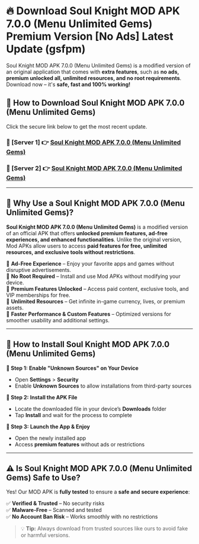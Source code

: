 # 🔥 Download Soul Knight MOD APK 7.0.0 (Menu Unlimited Gems) Premium Version [No Ads] Latest Update (gsfpm) 

Soul Knight MOD APK 7.0.0 (Menu Unlimited Gems) is a modified version of an original application that comes with **extra features**, such as **no ads, premium unlocked all, unlimited resources, and no root requirements**. Download now – it's **safe, fast and 100% working!**

## **📱 How to Download Soul Knight MOD APK 7.0.0 (Menu Unlimited Gems)**  

Click the secure link below to get the most recent update.  

 ### **📌 [Server 1] 👉** [Soul Knight MOD APK 7.0.0 (Menu Unlimited Gems)](https://apkcomod.com?title=Soul_Knight_MOD_APK_7.0.0_(Menu_Unlimited_Gems))

 ### **📌 [Server 2] 👉** [Soul Knight MOD APK 7.0.0 (Menu Unlimited Gems)](https://apkcomod.com?title=Soul_Knight_MOD_APK_7.0.0_(Menu_Unlimited_Gems))

---

## **🤖 Why Use a Soul Knight MOD APK 7.0.0 (Menu Unlimited Gems)?**  

**Soul Knight MOD APK 7.0.0 (Menu Unlimited Gems)** is a modified version of an official APK that offers **unlocked premium features, ad-free experiences, and enhanced functionalities**. Unlike the original version, Mod APKs allow users to access **paid features for free, unlimited resources, and exclusive tools without restrictions**.

🔽 **Ad-Free Experience** – Enjoy your favorite apps and games without disruptive advertisements.  
🔽 **No Root Required** – Install and use Mod APKs without modifying your device.  
🔽 **Premium Features Unlocked** – Access paid content, exclusive tools, and VIP memberships for free.  
🔽 **Unlimited Resources** – Get infinite in-game currency, lives, or premium assets.  
🔽 **Faster Performance & Custom Features** – Optimized versions for smoother usability and additional settings.  

---

## **🚀 How to Install Soul Knight MOD APK 7.0.0 (Menu Unlimited Gems)**  

**🔹 Step 1:** **Enable "Unknown Sources" on Your Device**  
- Open **Settings** > **Security**  
- Enable **Unknown Sources** to allow installations from third-party sources  

**🔹 Step 2:** **Install the APK File**  
- Locate the downloaded file in your device’s **Downloads** folder  
- Tap **Install** and wait for the process to complete  

**🔹 Step 3:** **Launch the App & Enjoy**  
- Open the newly installed app  
- Access **premium features** without ads or restrictions  

---

## **⚠️ Is Soul Knight MOD APK 7.0.0 (Menu Unlimited Gems) Safe to Use?**  

Yes! Our MOD APK is **fully tested** to ensure a **safe and secure experience**:

✅ **Verified & Trusted** – No security risks  
✅ **Malware-Free** – Scanned and tested  
✅ **No Account Ban Risk** – Works smoothly with no restrictions  

> 💡 **Tip:** Always download from trusted sources like ours to avoid fake or harmful versions.
